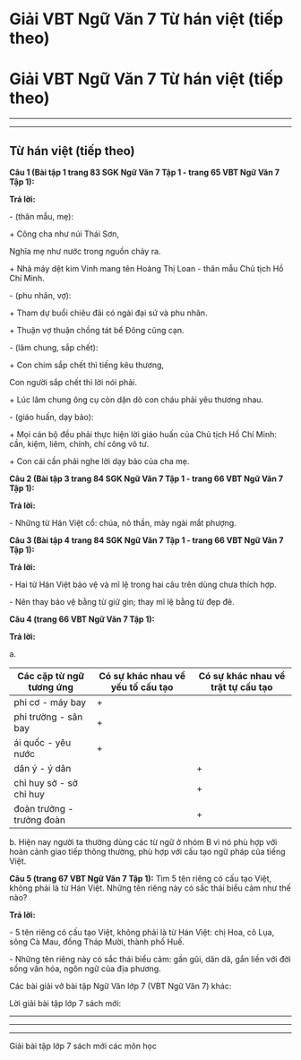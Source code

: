 # Giải VBT Ngữ Văn 7 Từ hán việt (tiếp theo)

# Giải VBT Ngữ Văn 7 Từ hán việt (tiếp theo)

* * *

* * *

## Từ hán việt (tiếp theo)

**Câu 1 (Bài tập 1 trang 83 SGK Ngữ Văn 7 Tập 1 - trang 65 VBT Ngữ Văn 7 Tập 1):**

**Trả lời:**

\- (thân mẫu, mẹ): 

\+ Công cha như núi Thái Sơn, 

Nghĩa mẹ như nước trong nguồn chảy ra. 

\+ Nhà máy dệt kim Vinh mang tên Hoàng Thị Loan - thân mẫu Chủ tịch Hồ Chí Minh. 

\- (phu nhân, vợ): 

\+ Tham dự buổi chiêu đãi có ngài đại sứ và phu nhân. 

\+ Thuận vợ thuận chồng tát bể Đông cũng cạn. 

\- (lâm chung, sắp chết): 

\+ Con chim sắp chết thì tiếng kêu thương, 

Con người sắp chết thì lời nói phải. 

\+ Lúc lâm chung ông cụ còn dặn dò con cháu phải yêu thương nhau. 

\- (giáo huấn, dạy bảo): 

\+ Mọi cán bộ đều phải thực hiện lời giáo huấn của Chủ tịch Hồ Chí Minh: cần, kiệm, liêm, chính, chí công vô tư. 

\+ Con cái cần phải nghe lời dạy bảo của cha mẹ. 

**Câu 2 (Bài tập 3 trang 84 SGK Ngữ Văn 7 Tập 1 - trang 66 VBT Ngữ Văn 7 Tập 1):**

**Trả lời:**

\- Những từ Hán Việt cổ: chúa, nỏ thần, mày ngài mắt phượng. 

**Câu 3 (Bài tập 4 trang 84 SGK Ngữ Văn 7 Tập 1 - trang 66 VBT Ngữ Văn 7 Tập 1):**

**Trả lời:**

\- Hai từ Hán Việt bảo vệ và mĩ lệ trong hai câu trên dùng chưa thích hợp. 

\- Nên thay bảo vệ bằng từ giữ gìn; thay mĩ lệ bằng từ đẹp đẽ. 

**Câu 4 (trang 66 VBT Ngữ Văn 7 Tập 1):**

**Trả lời:**

a. 

Các cặp từ ngữ tương ứng |  Có sự khác nhau về yếu tố cấu tạo | Có sự khác nhau về trật tự cấu tạo   
---|---|---  
phi cơ - máy bay |  \+ | |   
phi trường - sân bay |  \+ | |   
ái quốc - yêu nước|  \+ | |   
dân ý - ý dân | |  +|   
chỉ huy sở - sở chỉ huy | |  +|   
đoàn trưởng - trưởng đoàn | |  +|   
  
b. Hiện nay người ta thường dùng các từ ngữ ở nhóm B vì nó phù hợp với hoàn cảnh giao tiếp thông thường, phù hợp với cấu tạo ngữ pháp của tiếng Việt. 

**Câu 5 (trang 67 VBT Ngữ Văn 7 Tập 1):** Tìm 5 tên riêng có cấu tạo Việt, không phải là từ Hán Việt. Những tên riêng này có sắc thái biểu cảm như thế nào? 

**Trả lời:**

\- 5 tên riêng có cấu tạo Việt, không phải là từ Hán Việt: chị Hoa, cô Lụa, sông Cà Mau, đồng Tháp Mười, thành phố Huế. 

\- Những tên riêng này có sắc thái biểu cảm: gần gũi, dân dã, gắn liền với đời sống văn hóa, ngôn ngữ của địa phương. 

Các bài giải vở bài tập Ngữ Văn lớp 7 (VBT Ngữ Văn 7) khác:

Lời giải bài tập lớp 7 sách mới:

* * *

* * *

* * *

Giải bài tập lớp 7 sách mới các môn học
